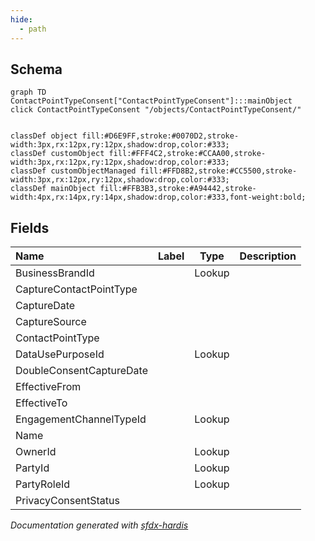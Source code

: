 ```yaml
---
hide:
  - path
---
```



## Schema

```mermaid
graph TD
ContactPointTypeConsent["ContactPointTypeConsent"]:::mainObject
click ContactPointTypeConsent "/objects/ContactPointTypeConsent/"


classDef object fill:#D6E9FF,stroke:#0070D2,stroke-width:3px,rx:12px,ry:12px,shadow:drop,color:#333;
classDef customObject fill:#FFF4C2,stroke:#CCAA00,stroke-width:3px,rx:12px,ry:12px,shadow:drop,color:#333;
classDef customObjectManaged fill:#FFD8B2,stroke:#CC5500,stroke-width:3px,rx:12px,ry:12px,shadow:drop,color:#333;
classDef mainObject fill:#FFB3B3,stroke:#A94442,stroke-width:4px,rx:14px,ry:14px,shadow:drop,color:#333,font-weight:bold;

```


<!-- Object description -->

## Fields

| Name      | Label | Type | Description |
| :-------- | :---- | :--: | :---------- | 
| BusinessBrandId |  | Lookup | <!-- --> |
| CaptureContactPointType |  |  | <!-- --> |
| CaptureDate |  |  | <!-- --> |
| CaptureSource |  |  | <!-- --> |
| ContactPointType |  |  | <!-- --> |
| DataUsePurposeId |  | Lookup | <!-- --> |
| DoubleConsentCaptureDate |  |  | <!-- --> |
| EffectiveFrom |  |  | <!-- --> |
| EffectiveTo |  |  | <!-- --> |
| EngagementChannelTypeId |  | Lookup | <!-- --> |
| Name |  |  | <!-- --> |
| OwnerId |  | Lookup | <!-- --> |
| PartyId |  | Lookup | <!-- --> |
| PartyRoleId |  | Lookup | <!-- --> |
| PrivacyConsentStatus |  |  | <!-- --> |








_Documentation generated with [sfdx-hardis](https://sfdx-hardis.cloudity.com)_
